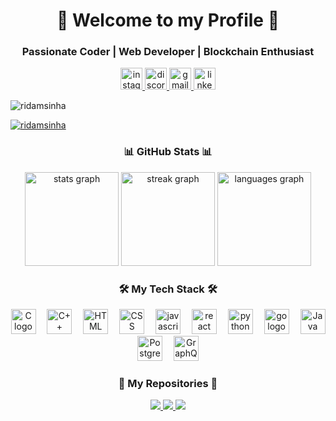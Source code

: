 <h1 align="center">👋 Welcome to my Profile 🚀</h1>


<h3 align="center">Passionate Coder | Web Developer | Blockchain Enthusiast </h3>


<div align="center">

<a href="https://www.instagram.com/_ridam_sinha_/" target="_blank">
    <img src="https://img.shields.io/static/v1?message=Instagram&logo=instagram&label=&color=E4405F&logoColor=white&labelColor=&style=for-the-badge" height="35" alt="instagram logo"  />
  </a>
  <a href="https://discord.com/channels/@1142720895824175175" target="_blank">
    <img src="https://img.shields.io/static/v1?message=Discord&logo=discord&label=&color=7289DA&logoColor=white&labelColor=&style=for-the-badge" height="35" alt="discord logo"  />
  </a>
  <a href="mailto:ridamsinha20@gmail.com" target="_blank">
    <img src="https://img.shields.io/static/v1?message=Gmail&logo=gmail&label=&color=D14836&logoColor=white&labelColor=&style=for-the-badge" height="35" alt="gmail logo"  />
  </a>
  <a href="https://www.linkedin.com/in/ridam-sinha" target="_blank">
    <img src="https://img.shields.io/static/v1?message=LinkedIn&logo=linkedin&label=&color=0077B5&logoColor=white&labelColor=&style=for-the-badge" height="35" alt="linkedin logo"  />
  </a>
</div>


<p align="left"> <img src="https://komarev.com/ghpvc/?username=ridamsinha&theme=gruvbox&label=Profile%20views&color=0e75b6&style=flat" alt="ridamsinha" /> </p>

<p align="left"> <a href="https://github.com/ryo-ma/github-profile-trophy"><img src="https://github-profile-trophy.vercel.app/?username=ridamsinha&theme=gruvbox&" alt="ridamsinha" /></a> </p>


<div align="center">
  <h3 align="center">📊 GitHub Stats 📊</h3>
  <img src="https://github-readme-stats.vercel.app/api?username=ridamsinha&hide_title=true&hide_rank=false&show_icons=true&include_all_commits=true&count_private=true&disable_animations=false&theme=cobalt&locale=en&hide_border=false" height="150" alt="stats graph"  />
  <img src="https://streak-stats.demolab.com?user=ridamsinha&locale=en&mode=daily&theme=cobalt&hide_border=false&border_radius=5" height="150" alt="streak graph"  />
  <img src="https://github-readme-stats.vercel.app/api/top-langs?username=ridamsinha&locale=en&hide_title=false&layout=compact&card_width=320&langs_count=5&theme=cobalt&hide_border=false" height="150" alt="languages graph"  />
</div>


<h3 align="center">🛠 My Tech Stack 🛠</h3>
<p align="center">
  <img src="https://upload.wikimedia.org/wikipedia/commons/thumb/1/18/C_Programming_Language.svg/695px-C_Programming_Language.svg.png" height="40" alt="C logo"  />
  <img width="10" />
  <img src="https://upload.wikimedia.org/wikipedia/commons/thumb/1/18/ISO_C%2B%2B_Logo.svg/1822px-ISO_C%2B%2B_Logo.svg.png" height="40" alt="C++ logo"  />
  <img width="10" />  
  <img src="https://cdn.worldvectorlogo.com/logos/html-1.svg" height="40" alt="HTML logo"  />
  <img width="10" />  
  <img src="https://upload.wikimedia.org/wikipedia/commons/thumb/6/62/CSS3_logo.svg/1024px-CSS3_logo.svg.png" height="40" alt="CSS logo"  />
  <img width="10" />  
  <img src="https://cdn.jsdelivr.net/gh/devicons/devicon/icons/javascript/javascript-original.svg" height="40" alt="javascript logo"  />
  <img width="10" />
  <img src="https://cdn.jsdelivr.net/gh/devicons/devicon/icons/react/react-original.svg" height="40" alt="react logo"  />
  <img width="10" />
  <img src="https://cdn.jsdelivr.net/gh/devicons/devicon/icons/python/python-original.svg" height="40" alt="python logo"  />
  <img width="10" />
  <img src="https://cdn.jsdelivr.net/gh/devicons/devicon/icons/go/go-original.svg" height="40" alt="go logo"  />
  <img width="10" />
  <img src="https://cdn.freelogovectors.net/wp-content/uploads/2023/07/java_logo_freelogovectors.net_.png" height="40" alt="Java logo"  />
  <img width="10" />  
<img src="https://upload.wikimedia.org/wikipedia/commons/thumb/2/29/Postgresql_elephant.svg/993px-Postgresql_elephant.svg.png" height="40" alt="Postgres logo"  />
  <img width="10" />  
<img src="https://upload.wikimedia.org/wikipedia/commons/thumb/1/17/GraphQL_Logo.svg/2048px-GraphQL_Logo.svg.png" height="40" alt="GraphQL logo"  />
  <img width="10" />  
</p>



<h3 align="center">🌟 My Repositories 🌟</h3>
<p align="center">
  <a href="https://github.com/RIDAMSINHA/repo1">
    <img src="https://github-readme-stats.vercel.app/api/pin/?username=ridamsinha&repo=CREATING-MY-OWN-ATM&theme=dark" />
  </a>
  <a href="https://github.com/RIDAMSINHA/repo1">
    <img src="https://github-readme-stats.vercel.app/api/pin/?username=ridamsinha&repo=CONNECT-WALLET&theme=dark" />
  </a>
 <a href="https://github.com/RIDAMSINHA/repo1">
    <img src="https://github-readme-stats.vercel.app/api/pin/?username=ridamsinha&repo=Creating-a-zkSnark-Circuit-with-AND-Gate-NOT-Gate-OR-Gate.&theme=dark" />
  </a>

</p>

[//]: # (<h3 align="center">🚀 Connect with Me 🚀</h3>)

[//]: # (<p align="center">)

[//]: # (  <a href="https://yourwebsite.com" target="_blank">)

[//]: # (    <img src="https://img.shields.io/badge/-Portfolio-blue?style=flat-square" />)

[//]: # (  </a>)

[//]: # (  <a href="https://dev.to/ridamsinha" target="_blank">)

[//]: # (    <img src="https://img.shields.io/badge/-DEV.TO-black?style=flat-square&logo=dev.to" />)

[//]: # (  </a>)

[//]: # (  <a href="https://stackoverflow.com/users/youruserid" target="_blank">)

[//]: # (    <img src="https://img.shields.io/badge/-Stack Overflow-white?style=flat-square&logo=stack-overflow" />)

[//]: # (  </a>)

[//]: # (</p>)
